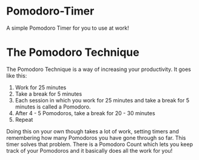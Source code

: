 # Pomodoro-Timer
A simple Pomodoro Timer for you to use at work!

# The Pomodoro Technique
The Pomodoro Technique is a way of increasing your productivity.
It goes like this:

1. Work for 25 minutes
2. Take a break for 5 minutes
3. Each session in which you work for 25 minutes and take a break for 5 minutes is called a Pomodoro.
4. After 4 - 5 Pomodoros, take a break for 20 - 30 minutes
5. Repeat

Doing this on your own though takes a lot of work, setting timers and remembering how many Pomodoros you have gone through so far.
This timer solves that problem. There is a Pomodoro Count which lets you keep track of your Pomodoros and it basically does all the work for you!
